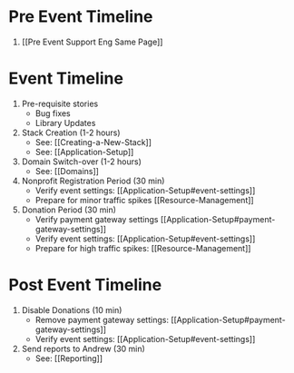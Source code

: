 # Pre Event Timeline

1. [[Pre Event Support Eng Same Page]]

# Event Timeline

1. Pre-requisite stories
	- Bug fixes
	- Library Updates
2. Stack Creation (1-2 hours)
	- See: [[Creating-a-New-Stack]]
	- See: [[Application-Setup]]
3. Domain Switch-over (1-2 hours)
	- See: [[Domains]]
4. Nonprofit Registration Period (30 min)
	- Verify event settings: [[Application-Setup#event-settings]]
	- Prepare for minor traffic spikes [[Resource-Management]]
5. Donation Period (30 min)
	- Verify payment gateway settings [[Application-Setup#payment-gateway-settings]]
	- Verify event settings: [[Application-Setup#event-settings]]
	- Prepare for high traffic spikes: [[Resource-Management]]

# Post Event Timeline

1. Disable Donations (10 min)
	- Remove payment gateway settings: [[Application-Setup#payment-gateway-settings]]
	- Verify event settings: [[Application-Setup#event-settings]]
2. Send reports to Andrew (30 min)
	- See: [[Reporting]]
